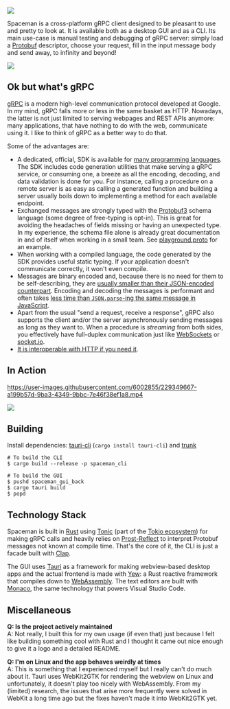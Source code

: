 ![](img/banner.png)

Spaceman is a cross-platform gRPC client designed to be pleasant to use and pretty to look at. It is available both as a desktop GUI and as a CLI. Its main use-case is manual testing and debugging of gRPC server: simply load a [Protobuf](https://protobuf.dev/programming-guides/proto3/) descriptor, choose your request, fill in the input message body and send away, to infinity and beyond!

![](img/screen.png)

## Ok but what's gRPC

[gRPC](https://grpc.io/) is a modern high-level communication protocol developed at Google. In my mind, gRPC falls more or less in the same basket as HTTP. Nowadays, the latter is not just limited to serving webpages and REST APIs anymore: many applications, that have nothing to do with the web, communicate using it. I like to think of gRPC as a better way to do that.

Some of the advantages are:
- A dedicated, official, SDK is available for [many programming languages](https://grpc.io/docs/languages/). The SDK includes code generation utilities that make serving a gRPC service, or consuming one, a breeze as all the encoding, decoding, and data validation is done for you. For instance, calling a procedure on a remote server is as easy as calling a generated function and building a server usually boils down to implementing a method for each available endpoint.
- Exchanged messages are strongly typed with the [Protobuf3](https://protobuf.dev/programming-guides/proto3/) schema language (some degree of free-typing is opt-in). This is great for avoiding the headaches of fields missing or having an unexpected type. In my experience, the schema file alone is already great documentation in and of itself when working in a small team. See [playground.proto](./playground/proto/playground.proto) for an example.
- When working with a compiled language, the code generated by the SDK provides useful static typing. If your application doesn't communicate correctly, it won't even compile.
- Messages are binary encoded and, because there is no need for them to be self-describing, they are [usually smaller than their JSON-encoded counterpart](https://nilsmagnus.github.io/post/proto-json-sizes/). Encoding and decoding the messages is performant and often takes [less time than `JSON.parse`-ing the same message in JavaScript](https://auth0.com/blog/beating-json-performance-with-protobuf/).
- Apart from the usual "send a request, receive a response", gRPC also supports the client and/or the server asynchronously sending messages as long as they want to. When a procedure is _streaming_ from both sides, you effectively have full-duplex communication just like [WebSockets](https://developer.mozilla.org/en-US/docs/Web/API/WebSockets_API) or [socket.io](https://socket.io/).
- [It is interoperable with HTTP if you need it](https://github.com/grpc/grpc-web).

## In Action

https://user-images.githubusercontent.com/6002855/229349667-a199b57d-9ba3-4349-9bbc-7e46f38ef1a8.mp4

<a href="https://asciinema.org/a/FW9EIDQtEjv2Oq66F3HxZjAQG" target="_blank"><img src="https://asciinema.org/a/FW9EIDQtEjv2Oq66F3HxZjAQG.svg" /></a>

## Building

Install dependencies: [tauri-cli](https://crates.io/crates/tauri-cli) (`cargo install tauri-cli`) and [trunk](https://trunkrs.dev/#install)

```shell
# To build the CLI
$ cargo build --release -p spaceman_cli

# To build the GUI
$ pushd spaceman_gui_back
$ cargo tauri build
$ popd
```

## Technology Stack

Spaceman is built in [Rust](https://www.rust-lang.org/) using [Tonic](https://github.com/hyperium/tonic) (part of the [Tokio ecosystem](https://tokio.rs/)) for making gRPC calls and heavily relies on [Prost-Reflect](https://crates.io/crates/prost-reflect) to interpret Protobuf messages not known at compile time. That's the core of it, the CLI is just a facade built with [Clap](https://github.com/clap-rs/clap).

The GUI uses [Tauri](https://tauri.app/) as a framework for making webview-based desktop apps and the actual frontend is made with [Yew](https://yew.rs/): a Rust reactive framework that compiles down to [WebAssembly](https://webassembly.org/). The text editors are built with [Monaco](https://microsoft.github.io/monaco-editor/), the same technology that powers Visual Studio Code.

## Miscellaneous

**Q: Is the project actively maintained**  
A: Not really, I built this for my own usage (if even that) just because I felt like building something cool with Rust and I thought it came out nice enough to give it a logo and a detailed README.

**Q: I'm on Linux and the app behaves weirdly at times**  
A: This is something that I experienced myself but I really can't do much about it. Tauri uses WebKit2GTK for rendering the webview on Linux and unfortunately, it doesn't play too nicely with WebAssembly. From my (limited) research, the issues that arise more frequently were solved in WebKit a long time ago but the fixes haven't made it into WebKit2GTK yet.
